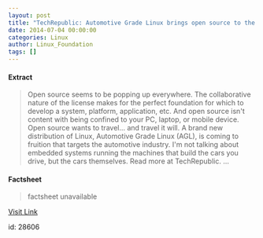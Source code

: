 ```yaml
---
layout: post
title: "TechRepublic: Automotive Grade Linux brings open source to the auto industry"
date: 2014-07-04 00:00:00
categories: Linux
author: Linux_Foundation
tags: []
---
```



#### Extract
>Open source seems to be popping up everywhere. The collaborative nature of the license makes for the perfect foundation for which to develop a system, platform, application, etc. And open source isn't content with being confined to your PC, laptop, or mobile device. Open source wants to travel... and travel it will. A brand new distribution of Linux,&nbsp;Automotive Grade Linux&nbsp;(AGL), is coming to fruition that targets the automotive industry. I'm not talking about embedded systems running the machines that build the cars you drive, but the cars themselves. Read more at TechRepublic.&nbsp;...

#### Factsheet
>factsheet unavailable

[Visit Link](http://www.linuxfoundation.org/news-media/news/2014/07/techrepublic-automotive-grade-linux-brings-open-source-auto-industry)

id:   28606
